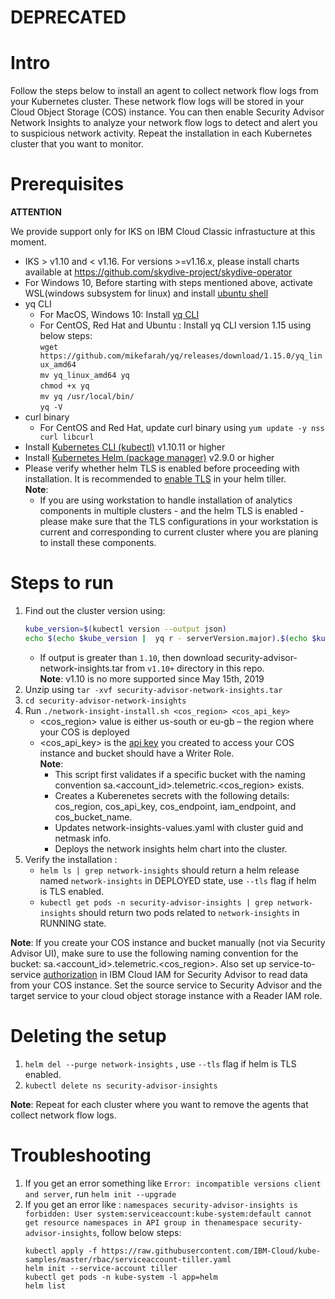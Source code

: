 # DEPRECATED

# Intro

Follow the steps below to install an agent to collect network flow logs from your Kubernetes cluster. These network flow logs will be stored in your Cloud Object Storage (COS) instance. You can then enable Security Advisor Network Insights to analyze your network flow logs to detect and alert you to suspicious network activity. Repeat the installation in each Kubernetes cluster that you want to monitor.

# Prerequisites

**ATTENTION**

We provide support only for IKS on IBM Cloud Classic infrastucture at this moment.

- IKS > v1.10 and < v1.16. For versions >=v1.16.x, please install charts available at https://github.com/skydive-project/skydive-operator
- For Windows 10, Before starting with steps mentioned above, activate WSL(windows subsystem for linux) and install [ubuntu shell](https://win10faq.com/install-run-ubuntu-bash-windows-10/)
- yq CLI
  - For MacOS, Windows 10: Install [yq CLI](http://mikefarah.github.io/yq/)
  - For CentOS, Red Hat and Ubuntu : Install yq CLI version 1.15 using below steps:  
    `wget https://github.com/mikefarah/yq/releases/download/1.15.0/yq_linux_amd64`  
    `mv yq_linux_amd64 yq`  
    `chmod +x yq`  
    `mv yq /usr/local/bin/`  
    `yq -V`
- curl binary
  - For CentOS and Red Hat, update curl binary using `yum update -y nss curl libcurl`
- Install [Kubernetes CLI (kubectl)](https://kubernetes.io/docs/tasks/tools/install-kubectl/) v1.10.11 or higher
- Install [Kubernetes Helm (package manager)](https://docs.helm.sh/using_helm/#from-script) v2.9.0 or higher
- Please verify whether helm TLS is enabled before proceeding with installation. It is recommended to [enable TLS](https://github.com/helm/helm/blob/master/docs/tiller_ssl.md) in your helm tiller.  
  **Note**:
  - If you are using workstation to handle installation of analytics components in multiple clusters - and the helm TLS is enabled - please make sure that the TLS configurations in your workstation is current and corresponding to current cluster where you are planing to install these components.

# Steps to run

1. Find out the cluster version using:
   ```sh
   kube_version=$(kubectl version --output json)
   echo $(echo $kube_version |  yq r - serverVersion.major).$(echo $kube_version |  yq r - serverVersion.minor)
   ```
   - If output is greater than `1.10`, then download security-advisor-network-insights.tar from `v1.10+` directory in this repo.    
   **Note**: v1.10 is no more supported since May 15th, 2019
2. Unzip using `tar -xvf security-advisor-network-insights.tar`
3. `cd security-advisor-network-insights`
4. Run `./network-insight-install.sh <cos_region> <cos_api_key>`
   - <cos_region> value is either us-south or eu-gb – the region where your COS is deployed
   - <cos_api_key> is the [api key](https://cloud.ibm.com/docs/services/cloud-object-storage/iam/service-credentials.html#service-credentials) you created to access your COS instance and bucket should have a Writer Role.  
     **Note**:
     - This script first validates if a specific bucket with the naming convention sa.<account_id>.telemetric.<cos_region> exists.
     - Creates a Kuberenetes secrets with the following details: cos_region, cos_api_key, cos_endpoint, iam_endpoint, and cos_bucket_name.
     - Updates network-insights-values.yaml with cluster guid and netmask info.
     - Deploys the network insights helm chart into the cluster.
5. Verify the installation :
   - `helm ls | grep network-insights` should return a helm release named `network-insights` in DEPLOYED state, use `--tls` flag if helm is TLS enabled.
   - `kubectl get pods -n security-advisor-insights | grep network-insights` should return two pods related to `network-insights` in RUNNING state.

**Note**: If you create your COS instance and bucket manually (not via Security Advisor UI), make sure to use the following naming convention for the bucket: sa.<account_id>.telemetric.<cos_region>. Also set up service-to-service [authorization](https://cloud.ibm.com/docs/iam/authorizations.html#serviceauth) in IBM Cloud IAM for Security Advisor to read data from your COS instance. Set the source service to Security Advisor and the target service to your cloud object storage instance with a Reader IAM role.

# Deleting the setup

1. `helm del --purge network-insights` , use `--tls` flag if helm is TLS enabled.
2. `kubectl delete ns security-advisor-insights`

**Note**: Repeat for each cluster where you want to remove the agents that collect network flow logs.

# Troubleshooting

1. If you get an error something like `Error: incompatible versions client and server`, run `helm init --upgrade`
2. If you get an error like : `namespaces security-advisor-insights is forbidden: User system:serviceaccount:kube-system:default cannot get resource namespaces in API group in thenamespace security-advisor-insights`, follow below steps:
   ```kubectl delete deployment tiller-deploy -n kube-system
   kubectl apply -f https://raw.githubusercontent.com/IBM-Cloud/kube-samples/master/rbac/serviceaccount-tiller.yaml
   helm init --service-account tiller
   kubectl get pods -n kube-system -l app=helm
   helm list
   ```
